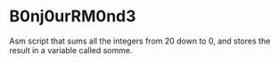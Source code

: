 # B0nj0urRM0nd3

Asm script that sums all the integers from 20 down to 0, and stores the result in a variable called somme.
